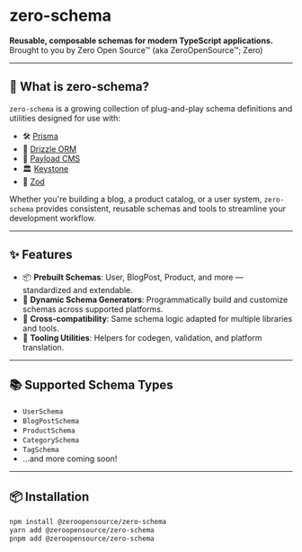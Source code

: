 # zero-schema

**Reusable, composable schemas for modern TypeScript applications.**  
Brought to you by Zero Open Source™ (aka ZeroOpenSource™; Zero)

---

## 🧩 What is zero-schema?

`zero-schema` is a growing collection of plug-and-play schema definitions and utilities designed for use with:

- 🛠️ [Prisma](https://www.prisma.io/)
- 🌿 [Drizzle ORM](https://orm.drizzle.team/)
- 🧱 [Payload CMS](https://payloadcms.com/)
- 🏛️ [Keystone](https://keystonejs.com/)
- 🧪 [Zod](https://github.com/colinhacks/zod)

Whether you're building a blog, a product catalog, or a user system, `zero-schema` provides consistent, reusable schemas and tools to streamline your development workflow.

---

## ✨ Features

- 📦 **Prebuilt Schemas**: User, BlogPost, Product, and more — standardized and extendable.
- 🔧 **Dynamic Schema Generators**: Programmatically build and customize schemas across supported platforms.
- 🔁 **Cross-compatibility**: Same schema logic adapted for multiple libraries and tools.
- 🧰 **Tooling Utilities**: Helpers for codegen, validation, and platform translation.

---

## 📚 Supported Schema Types

- `UserSchema`
- `BlogPostSchema`
- `ProductSchema`
- `CategorySchema`
- `TagSchema`
- ...and more coming soon!

---

## 📦 Installation

```bash
npm install @zeroopensource/zero-schema
yarn add @zeroopensource/zero-schema
pnpm add @zeroopensource/zero-schema
```
